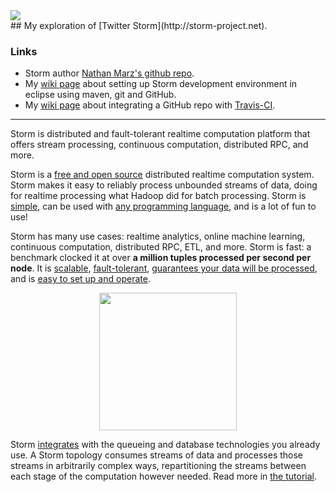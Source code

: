 <a href="https://twitter.com/stormprocessor">
  <img src="https://si0.twimg.com/profile_images/2163499910/Screen_shot_2012-04-24_at_6.22.00_PM_bigger.png">
</a>
<br>
## My exploration of [Twitter Storm](http://storm-project.net).

### Links
* Storm author [Nathan Marz's github repo](https://github.com/nathanmarz/storm).  
* My [wiki page](https://github.com/mbonaci/mbo-storm/wiki/Storm-setup-in-Eclipse-with-Maven,-Git-and-GitHub) about setting up Storm development environment in eclipse using maven, git and GitHub.  
* My [wiki page](https://github.com/mbonaci/mbo-storm/wiki/Integrate-Travis-CI-with-your-GitHub-repo) about integrating a GitHub repo with [Travis-CI](http://travisci.org).  

---  

Storm is distributed and fault-tolerant realtime computation platform that offers stream processing, continuous computation, distributed RPC, and more.  


<p>
Storm is a <a href="http://storm-project.net/about/free-and-open-source.html">free and open source</a> distributed realtime computation system. Storm makes it easy to reliably process unbounded streams of data, doing for realtime processing what Hadoop did for batch processing. Storm is <a href="http://storm-project.net/about/simple-api.html">simple</a>, can be used with <a href="http://storm-project.net/about/multi-language.html">any programming language</a>, and is a lot of fun to use!
</p>

<p>
Storm has many use cases: realtime analytics, online machine learning, continuous computation, distributed RPC, ETL, and more. Storm is fast: a benchmark clocked it at over <strong>a million tuples processed per second per node</strong>. It is <a href="http://storm-project.net/about/scalable.html">scalable</a>, <a href="http://storm-project.net/about/fault-tolerant.html">fault-tolerant</a>, <a href="http://storm-project.net/about/guarantees-data-processing.html">guarantees your data will be processed</a>, and is <a href="http://storm-project.net/about/deployment.html">easy to set up and operate</a>.
</p>
<p style="text-align: center;">
  <img src="http://storm-project.net/images/topology.png" style="height: 220px;">
</p>

<p>
Storm <a href="http://storm-project.net/about/integrates.html">integrates</a> with the queueing and database technologies you already use. A Storm topology consumes streams of data and processes those streams in arbitrarily complex ways, repartitioning the streams between each stage of the computation however needed. Read more in <a href="https://github.com/nathanmarz/storm/wiki/Tutorial">the tutorial</a>.
</p>  
